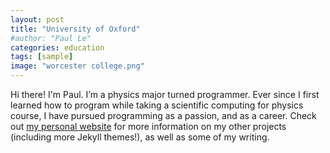 ```yaml
---
layout: post
title: "University of Oxford"
#author: "Paul Le"
categories: education
tags: [sample]
image: "worcester college.png"
---
```


Hi there! I'm Paul. I’m a physics major turned programmer. Ever since I first learned how to program while taking a scientific computing for physics course, I have pursued programming as a passion, and as a career. Check out [my personal website](https://www.lenpaul.com/) for more information on my other projects (including more Jekyll themes!), as well as some of my writing.
